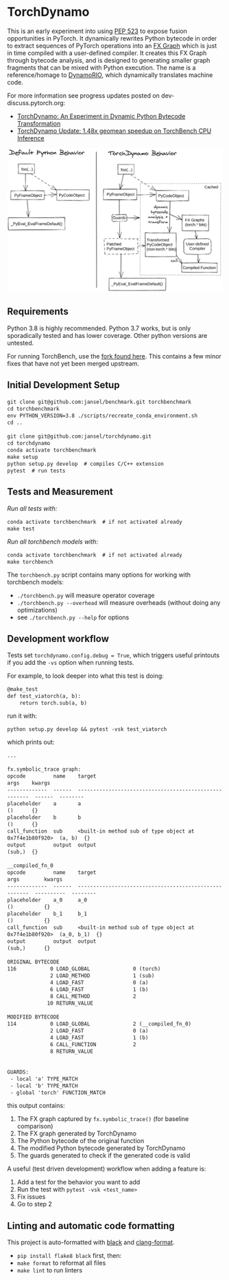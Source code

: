 # TorchDynamo

This is an early experiment into using [PEP 523] to expose fusion opportunities in PyTorch. It dynamically rewrites
Python bytecode in order to extract sequences of PyTorch operations into an [FX Graph]
which is just in time compiled with a user-defined compiler. It creates this FX Graph through bytecode analysis, and is
designed to generating smaller graph fragments that can be mixed with Python execution.   The name is a reference/homage to [DynamoRIO], which dynamically translates machine code.

For more information see progress updates posted on dev-discuss.pytorch.org:
- [TorchDynamo: An Experiment in Dynamic Python Bytecode Transformation](https://dev-discuss.pytorch.org/t/torchdynamo-an-experiment-in-dynamic-python-bytecode-transformation/361)
- [TorchDynamo Update: 1.48x geomean speedup on TorchBench CPU Inference](https://dev-discuss.pytorch.org/t/torchdynamo-update-1-48x-geomean-speedup-on-torchbench-cpu-inference/397)



![](TorchDynamo.png)

[PEP 523]: https://www.python.org/dev/peps/pep-0523/
[FX Graph]: https://pytorch.org/docs/stable/fx.html
[DynamoRIO]: https://dynamorio.org/

## Requirements

Python 3.8 is highly recommended.  Python 3.7 works, but is only
sporadically tested and has lower coverage.  Other python versions
are untested.

For running TorchBench, use the [fork found here].  This contains a few
minor fixes that have not yet been merged upstream.

[fork found here]: https://github.com/jansel/benchmark

## Initial Development Setup

```
git clone git@github.com:jansel/benchmark.git torchbenchmark
cd torchbenchmark
env PYTHON_VERSION=3.8 ./scripts/recreate_conda_environment.sh
cd ..

git clone git@github.com:jansel/torchdynamo.git
cd torchdynamo
conda activate torchbenchmark
make setup
python setup.py develop  # compiles C/C++ extension
pytest  # run tests
```

## Tests and Measurement

*Run all tests with:*

```
conda activate torchbenchmark  # if not activated already
make test
```

*Run all torchbench models with:*

```
conda activate torchbenchmark  # if not activated already
make torchbench
```

The `torchbench.py` script contains many options for working with torchbench models:

- `./torchbench.py` will measure operator coverage
- `./torchbench.py --overhead` will measure overheads (without doing any optimizations)
- see `./torchbench.py --help` for options

## Development workflow

Tests set `torchdynamo.config.debug = True`, which triggers useful printouts if you add the `-vs` option when running tests.

For example, to look deeper into what this test is doing:

```
@make_test
def test_viatorch(a, b):
    return torch.sub(a, b)
```

run it with:

```
python setup.py develop && pytest -vsk test_viatorch
```

which prints out:

```
...

fx.symbolic_trace graph:
opcode         name    target                                                  args    kwargs
-------------  ------  ------------------------------------------------------  ------  --------
placeholder    a       a                                                       ()      {}
placeholder    b       b                                                       ()      {}
call_function  sub     <built-in method sub of type object at 0x7f4e1b80f920>  (a, b)  {}
output         output  output                                                  (sub,)  {}

__compiled_fn_0
opcode         name    target                                                  args        kwargs
-------------  ------  ------------------------------------------------------  ----------  --------
placeholder    a_0     a_0                                                     ()          {}
placeholder    b_1     b_1                                                     ()          {}
call_function  sub     <built-in method sub of type object at 0x7f4e1b80f920>  (a_0, b_1)  {}
output         output  output                                                  (sub,)      {}

ORIGINAL BYTECODE
116           0 LOAD_GLOBAL              0 (torch)
              2 LOAD_METHOD              1 (sub)
              4 LOAD_FAST                0 (a)
              6 LOAD_FAST                1 (b)
              8 CALL_METHOD              2
             10 RETURN_VALUE

MODIFIED BYTECODE
114           0 LOAD_GLOBAL              2 (__compiled_fn_0)
              2 LOAD_FAST                0 (a)
              4 LOAD_FAST                1 (b)
              6 CALL_FUNCTION            2
              8 RETURN_VALUE


GUARDS:
 - local 'a' TYPE_MATCH
 - local 'b' TYPE_MATCH
 - global 'torch' FUNCTION_MATCH
```

this output contains:

1) The FX graph captured by `fx.symbolic_trace()` (for baseline comparison)
1) The FX graph generated by TorchDynamo
1) The Python bytecode of the original function
1) The modified Python bytecode generated by TorchDynamo
1) The guards generated to check if the generated code is valid

A useful (test driven development) workflow when adding a feature is:

1) Add a test for the behavior you want to add
1) Run the test with `pytest -vsk <test_name>`
1) Fix issues
1) Go to step 2

## Linting and automatic code formatting

This project is auto-formatted with [black](https://github.com/psf/black)
and [clang-format](https://clang.llvm.org/docs/ClangFormat.html).

- `pip install flake8 black` first, then:
- `make format` to reformat all files
- `make lint` to run linters
